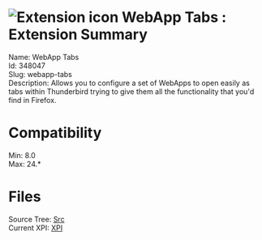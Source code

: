 # ![Extension icon](https://addons.thunderbird.net/user-media/addon_icons/348/348047-64.png?modified=1332282641) WebApp Tabs : Extension Summary

Name: WebApp Tabs  
Id: 348047  
Slug: webapp-tabs  
Description: Allows you to configure a set of WebApps to open easily as tabs within Thunderbird trying to give them all the functionality that you'd find in Firefox.
  

# Compatibility
Min: 8.0  
Max: 24.*  

# Files

Source Tree: [Src](C:/Dev/Thunderbird/ThunderKdB/xall/xOther/348047-webapp-tabs/src)  
Current XPI: [XPI](C:/Dev/Thunderbird/ThunderKdB/xall/xOther/348047-webapp-tabs/xpi)  



